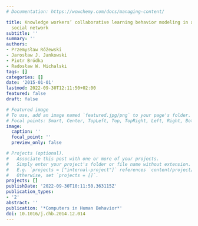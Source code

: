 ```yaml
---
# Documentation: https://wowchemy.com/docs/managing-content/

title: Knowledge workers’ collaborative learning behavior modeling in an organizational
  social network
subtitle: ''
summary: ''
authors:
- Przemysław Różewski
- Jarosław J. Jankowski
- Piotr Bródka
- Radosław W. Michalski
tags: []
categories: []
date: '2015-01-01'
lastmod: 2022-09-30T12:11:50+02:00
featured: false
draft: false

# Featured image
# To use, add an image named `featured.jpg/png` to your page's folder.
# Focal points: Smart, Center, TopLeft, Top, TopRight, Left, Right, BottomLeft, Bottom, BottomRight.
image:
  caption: ''
  focal_point: ''
  preview_only: false

# Projects (optional).
#   Associate this post with one or more of your projects.
#   Simply enter your project's folder or file name without extension.
#   E.g. `projects = ["internal-project"]` references `content/project/deep-learning/index.md`.
#   Otherwise, set `projects = []`.
projects: []
publishDate: '2022-09-30T10:11:50.363115Z'
publication_types:
- '2'
abstract: ''
publication: '*Computers in Human Behavior*'
doi: 10.1016/j.chb.2014.12.014
---
```

